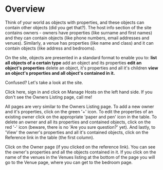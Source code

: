 # Overview #

Think of your world as objects with properties, and these objects can contain other objects (did you get that?). The host info section of the site contains owners - owners have properties (like surname and first names) and they can contain objects (like phone numbers, email addresses and venues). Similarly, a venue has properties (like name and class) and it can contain objects (like address and bedrooms).

On the site, objects are presented in a standard format to enable you to:
**list all objects of a certain type** add an object and its properties
**edit an object's properties** delete an object, it's properties and all it's children
**view an object's properties and all object's contained in it.**

Confused? Let's take a look at the site.

Click here, sign in and click on Manage Hosts on the left hand side. If you don't see the Owners Listing page, call me!

All pages are very similar to the Owners Listing page. To add a new owner and it's properties, click on the green '+' icon. To edit the properties of an existing owner click on the appropriate 'paper and pen' icon in the table. To delete an owner and all its properties and contained objects, click on the red '-' icon (beware, there is no 'Are you sure question?' yet). And lastly, to 'View' the owner's properties and all it's contained objects, click on the Reference link in the table (the first column).

Click on the Owner page (if you clicked on the reference link). You can see the owner's properties and all the objects contained in it. If you click on the name of the venues in the Venues listing at the bottom of the page you will go to the Venue page, where you can get to the bedroom page.
